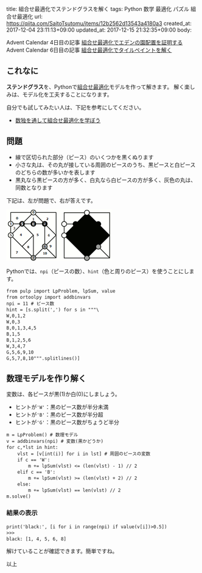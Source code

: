 title: 組合せ最適化でステンドグラスを解く
tags: Python 数学 最適化 パズル 組合せ最適化
url: https://qiita.com/SaitoTsutomu/items/12b2562d13543a4180a3
created_at: 2017-12-04 23:11:13+09:00
updated_at: 2017-12-15 21:32:35+09:00
body:

Advent Calendar 4日目の記事 [組合せ最適化でエデンの園配置を証明する](https://qiita.com/SaitoTsutomu/items/a6456ecc781bd0b5b567)
Advent Calendar 6日目の記事 [組合せ最適化でタイルペイントを解く](https://qiita.com/SaitoTsutomu/items/ec7cbdb04ba05763c2b8)

## これなに

**ステンドグラス**を、Pythonで[組合せ最適化](https://qiita.com/SaitoTsutomu/items/bfbf4c185ed7004b5721)モデルを作って解きます。
解く楽しみは、モデル化を工夫することになります。

自分でも試してみたい人は、下記を参考にしてください。

- [数独を通して組合せ最適化を学ぼう](https://qiita.com/SaitoTsutomu/items/bd09190d8a02432b3f16)

## 問題

- 線で区切られた部分（ピース）のいくつかを黒くぬります
- 小さな丸は、その丸が接している周囲のピースのうち、黒ピースと白ピースのどちらの数が多いかを表します
- 黒丸なら黒ピースの方が多く、白丸なら白ピースの方が多く、灰色の丸は、同数となります

下記は、左が問題で、右が答えです。

![](https://raw.githubusercontent.com/SaitoTsutomu/opt4puzzle/master/pic/stainedglass.png)

Pythonでは、`npi`（ピースの数）、`hint`（色と周りのピース）を使うことにします。

```py3:python
from pulp import LpProblem, lpSum, value
from ortoolpy import addbinvars
npi = 11 # ピース数
hint = [s.split(',') for s in """\
W,0,1,2
W,0,3
B,0,1,3,4,5
B,1,5
B,1,2,5,6
W,3,4,7
G,5,6,9,10
G,5,7,8,10""".splitlines()]
```


## 数理モデルを作り解く

変数は、各ピースが黒(1)か白(0)にしましょう。

- ヒントが`'W'`：黒のピース数が半分未満
- ヒントが`'B'`：黒のピース数が半分超
- ヒントが`'G'`：黒のピース数がちょうど半分

```py3:python
m = LpProblem() # 数理モデル
v = addbinvars(npi) # 変数(黒かどうか)
for c,*lst in hint:
    vlst = [v[int(i)] for i in lst] # 周囲のピースの変数
    if c == 'W':
        m += lpSum(vlst) <= (len(vlst) - 1) // 2
    elif c == 'B':
        m += lpSum(vlst) >= (len(vlst) + 2) // 2
    else:
        m += lpSum(vlst) == len(vlst) // 2
m.solve()
```

### 結果の表示

```py3:python
print('black:', [i for i in range(npi) if value(v[i])>0.5])
>>>
black: [1, 4, 5, 6, 8]
```

解けていることが確認できます。簡単ですね。

以上

